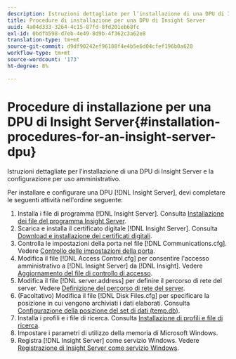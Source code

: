 ```yaml
---
description: Istruzioni dettagliate per l’installazione di una DPU di Insight Server e la configurazione per uso amministrativo.
title: Procedure di installazione per una DPU di Insight Server
uuid: 4a04d333-3264-4c15-87fd-8fd201eb68fc
exl-id: 0bdfb598-d7eb-4e49-8d9b-4f362c3a62e8
translation-type: tm+mt
source-git-commit: d9df90242ef96188f4e4b5e6d04cfef196b0a628
workflow-type: tm+mt
source-wordcount: '173'
ht-degree: 8%

---
```


# Procedure di installazione per una DPU di Insight Server{#installation-procedures-for-an-insight-server-dpu}

Istruzioni dettagliate per l’installazione di una DPU di Insight Server e la configurazione per uso amministrativo.

Per installare e configurare una DPU [!DNL Insight Server], devi completare le seguenti attività nell&#39;ordine seguente:

1. Installa i file di programma [!DNL Insight Server]. Consulta [Installazione dei file del programma Insight Server](../../../../home/c-inst-svr/c-install-ins-svr/t-install-proc-inst-svr-dpu/t-install-prgm-files.md#task-1e6251fd39714186baa40d38f23d0088).
1. Scarica e installa il certificato digitale [!DNL Insight Server]. Consulta [Download e installazione dei certificati digitali](../../../../home/c-inst-svr/c-install-ins-svr/t-install-proc-inst-svr-dpu/c-dnld-dgtl-cert/c-dnld-dgtl-cert.md#concept-4f79c240492f4e52b6375b4b3bbefa17).
1. Controlla le impostazioni della porta nel file [!DNL Communications.cfg]. Vedere [Controllo delle impostazioni della porta](../../../../home/c-inst-svr/c-install-ins-svr/t-install-proc-inst-svr-dpu/t-chk-pt-stgs.md#task-a91191b0a19e4437aa535a27c734ae64).
1. Modifica il file [!DNL Access Control.cfg] per consentire l&#39;accesso amministrativo a [!DNL Insight Server] da [!DNL Insight]. Vedere [Aggiornamento del file di controllo di accesso](../../../../home/c-inst-svr/c-install-ins-svr/t-install-proc-inst-svr-dpu/c-updt-accss-ctrl-file.md#concept-fb9aa0c0e0664c018528f56d01c4808d).
1. Modifica il file [!DNL server.address] per definire il percorso di rete del server. Vedere [Definizione del percorso di rete del server](../../../../home/c-inst-svr/c-install-ins-svr/t-install-proc-inst-svr-dpu/c-svrs-ntwk-loc/c-svrs-ntwk-loc.md#concept-87dd2aa3448c415ca1285bc445a8c649).
1. (Facoltativo) Modifica il file [!DNL Disk Files.cfg] per specificare la posizione in cui vengono archiviati i dati elaborati. Consulta [Configurazione della posizione del set di dati (temp.db)](../../../../home/c-inst-svr/c-install-ins-svr/t-install-proc-inst-svr-dpu/t-cfg-loc-dtst.md#task-f645eefecb154e679acbb480a07c1f0e).
1. Installa i profili e i file di ricerca. Consulta [Installazione di profili e file di ricerca](../../../../home/c-inst-svr/c-install-ins-svr/t-install-proc-inst-svr-dpu/c-install-prof-lkup-files.md#concept-1631895d09a14dc99316bf8cf166fdfc).
1. Impostare i parametri di utilizzo della memoria di Microsoft Windows.
1. Registra [!DNL Insight Server] come servizio Windows. Vedere [Registrazione di Insight Server come servizio Windows](../../../../home/c-inst-svr/c-install-ins-svr/t-install-proc-inst-svr-dpu/c-reg-wdws-svc.md#concept-f2c7aa891d544a2595aa01d0d796a540).
